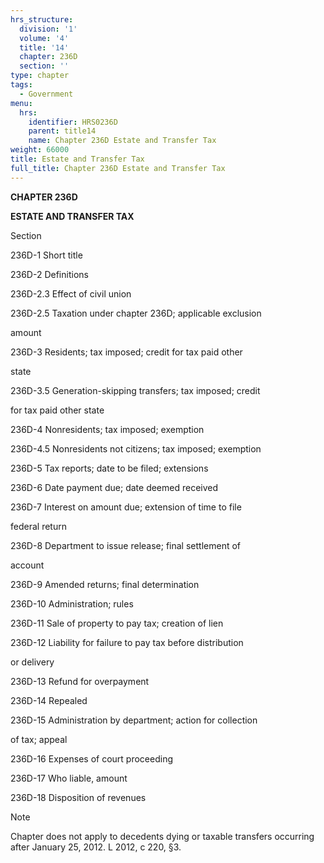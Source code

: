 ```yaml
---
hrs_structure:
  division: '1'
  volume: '4'
  title: '14'
  chapter: 236D
  section: ''
type: chapter
tags:
  - Government
menu:
  hrs:
    identifier: HRS0236D
    parent: title14
    name: Chapter 236D Estate and Transfer Tax
weight: 66000
title: Estate and Transfer Tax
full_title: Chapter 236D Estate and Transfer Tax
---
```

**CHAPTER 236D**

**ESTATE AND TRANSFER TAX**

Section

236D-1 Short title

236D-2 Definitions

236D-2.3 Effect of civil union

236D-2.5 Taxation under chapter 236D; applicable exclusion

amount

236D-3 Residents; tax imposed; credit for tax paid other

state

236D-3.5 Generation-skipping transfers; tax imposed; credit

for tax paid other state

236D-4 Nonresidents; tax imposed; exemption

236D-4.5 Nonresidents not citizens; tax imposed; exemption

236D-5 Tax reports; date to be filed; extensions

236D-6 Date payment due; date deemed received

236D-7 Interest on amount due; extension of time to file

federal return

236D-8 Department to issue release; final settlement of

account

236D-9 Amended returns; final determination

236D-10 Administration; rules

236D-11 Sale of property to pay tax; creation of lien

236D-12 Liability for failure to pay tax before distribution

or delivery

236D-13 Refund for overpayment

236D-14 Repealed

236D-15 Administration by department; action for collection

of tax; appeal

236D-16 Expenses of court proceeding

236D-17 Who liable, amount

236D-18 Disposition of revenues

Note

Chapter does not apply to decedents dying or taxable transfers occurring after January 25, 2012\. L 2012, c 220, §3.